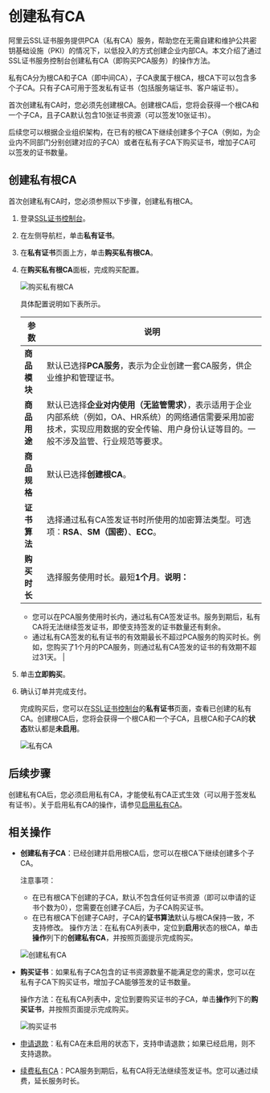 # 创建私有CA

阿里云SSL证书服务提供PCA（私有CA）服务，帮助您在无需自建和维护公共密钥基础设施（PKI）的情况下，以低投入的方式创建企业内部CA。本文介绍了通过SSL证书服务控制台创建私有CA（即购买PCA服务）的操作方法。

私有CA分为根CA和子CA（即中间CA），子CA隶属于根CA，根CA下可以包含多个子CA。只有子CA可用于签发私有证书（包括服务端证书、客户端证书）。

首次创建私有CA时，您必须先创建根CA。创建根CA后，您将会获得一个根CA和一个子CA，且子CA默认包含10张证书资源（可以签发10张证书）。

后续您可以根据企业组织架构，在已有的根CA下继续创建多个子CA（例如，为企业内不同部门分别创建对应的子CA）或者在私有子CA下购买证书，增加子CA可以签发的证书数量。

## 创建私有根CA

首次创建私有CA时，您必须参照以下步骤，创建私有根CA。

1.  登录[SSL证书控制台](https://yundunnext.console.aliyun.com/?p=cas)。

2.  在左侧导航栏，单击**私有证书**。

3.  在**私有证书**页面上方，单击**购买私有根CA**。

4.  在**购买私有根CA**面板，完成购买配置。

    ![购买私有根CA](https://static-aliyun-doc.oss-accelerate.aliyuncs.com/assets/img/zh-CN/9422098161/p253396.png)

    具体配置说明如下表所示。

    |参数|说明|
    |--|--|
    |**商品模块**|默认已选择**PCA服务**，表示为企业创建一套CA服务，供企业维护和管理证书。|
    |**商品用途**|默认已选择**企业对内使用（无监管需求）**，表示适用于企业内部系统（例如，OA、HR系统）的网络通信需要采用加密技术，实现应用数据的安全传输、用户身份认证等目的。一般不涉及监管、行业规范等要求。|
    |**商品规格**|默认已选择**创建根CA**。|
    |**证书算法**|选择通过私有CA签发证书时所使用的加密算法类型。可选项：**RSA**、**SM（国密）**、**ECC**。 |
    |**购买时长**|选择服务使用时长。最短**1个月**。**说明：**

    -   您可以在PCA服务使用时长内，通过私有CA签发证书。服务到期后，私有CA将无法继续签发证书，即使支持签发的证书数量还有剩余。
    -   通过私有CA签发的私有证书的有效期最长不超过PCA服务的购买时长。例如，您购买了1个月的PCA服务，则通过私有CA签发的证书的有效期不超过31天。 |

5.  单击**立即购买**。

6.  确认订单并完成支付。

    完成购买后，您可以在[SSL证书控制台](https://yundunnext.console.aliyun.com/?p=cas)的**私有证书**页面，查看已创建的私有CA。创建根CA后，您将会获得一个根CA和一个子CA，且根CA和子CA的**状态**默认都是**未启用**。

    ![私有CA](https://static-aliyun-doc.oss-accelerate.aliyuncs.com/assets/img/zh-CN/9422098161/p253440.png)


## 后续步骤

创建私有CA后，您必须启用私有CA，才能使私有CA正式生效（可以用于签发私有证书）。关于启用私有CA的操作，请参见[启用私有CA](/intl.zh-CN/私有证书/私有CA管理/启用私有CA.md)。

## 相关操作

-   **创建私有子CA**：已经创建并启用根CA后，您可以在根CA下继续创建多个子CA。

    注意事项：

    -   在已有根CA下创建的子CA，默认不包含任何证书资源（即可以申请的证书个数为0），您需要在创建子CA后，为子CA购买证书。
    -   在已有根CA下创建子CA时，子CA的**证书算法**默认与根CA保持一致，不支持修改。
    操作方法：在私有CA列表中，定位到**启用**状态的根CA，单击**操作**列下的**创建私有CA**，并按照页面提示完成购买。

    ![创建私有CA](https://static-aliyun-doc.oss-accelerate.aliyuncs.com/assets/img/zh-CN/9422098161/p265997.png)

-   **购买证书**：如果私有子CA包含的证书资源数量不能满足您的需求，您可以在私有子CA下购买证书，增加子CA能够签发的证书数量。

    操作方法：在私有CA列表中，定位到要购买证书的子CA，单击**操作**列下的**购买证书**，并按照页面提示完成购买。

    ![购买证书](https://static-aliyun-doc.oss-accelerate.aliyuncs.com/assets/img/zh-CN/9422098161/p266004.png)

-   [申请退款](/intl.zh-CN/私有证书/私有CA管理/申请退款.md)：私有CA在未启用的状态下，支持申请退款；如果已经启用，则不支持退款。
-   [续费私有CA](/intl.zh-CN/私有证书/私有CA管理/续费私有CA.md)：PCA服务到期后，私有CA将无法继续签发证书。您可以通过续费，延长服务时长。

